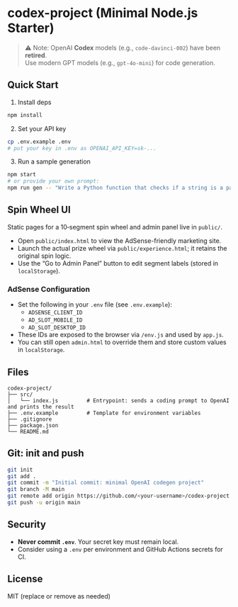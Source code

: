 # codex-project (Minimal Node.js Starter)

> ⚠️ Note: OpenAI **Codex** models (e.g., `code-davinci-002`) have been **retired**.  
> Use modern GPT models (e.g., `gpt-4o-mini`) for code generation.

## Quick Start

1) Install deps
```bash
npm install
```

2) Set your API key
```bash
cp .env.example .env
# put your key in .env as OPENAI_API_KEY=sk-...
```

3) Run a sample generation
```bash
npm start
# or provide your own prompt:
npm run gen -- "Write a Python function that checks if a string is a palindrome."
```

## Spin Wheel UI

Static pages for a 10‑segment spin wheel and admin panel live in `public/`.

- Open `public/index.html` to view the AdSense-friendly marketing site.
- Launch the actual prize wheel via `public/experience.html`; it retains the original spin logic.
- Use the “Go to Admin Panel” button to edit segment labels (stored in `localStorage`).

### AdSense Configuration

- Set the following in your `.env` file (see `.env.example`):
  - `ADSENSE_CLIENT_ID`
  - `AD_SLOT_MOBILE_ID`
  - `AD_SLOT_DESKTOP_ID`
- These IDs are exposed to the browser via `/env.js` and used by `app.js`.
- You can still open `admin.html` to override them and store custom values in `localStorage`.

## Files
```
codex-project/
├── src/
│   └── index.js         # Entrypoint: sends a coding prompt to OpenAI and prints the result
├── .env.example         # Template for environment variables
├── .gitignore
├── package.json
└── README.md
```

## Git: init and push
```bash
git init
git add .
git commit -m "Initial commit: minimal OpenAI codegen project"
git branch -M main
git remote add origin https://github.com/<your-username>/codex-project.git
git push -u origin main
```

## Security
- **Never commit `.env`**. Your secret key must remain local.
- Consider using a `.env` per environment and GitHub Actions secrets for CI.

## License
MIT (replace or remove as needed)
